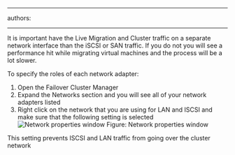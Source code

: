 

---
authors:

---




<span class='intro'> <p>It is important have the Live Migration and Cluster traffic on a separate network interface than the iSCSI or SAN traffic. If you do not you will see a performance hit while migrating virtual machines and the process will be a lot slower.</p> </span>

<p>To specify the roles of each network adapter&#58;</p>
<ol>
<li>Open the Failover Cluster Manager</li>
<li>Expand the Networks section and you will see all of your network adapters listed</li>
<li>Right click on the network that you are using for LAN and ISCSI and make sure that the following setting is selected
<img class="ms-rteCustom-ImageArea" alt="Network properties window" src="/ITAndNetworking/Rules-to-Better-Hyper-V-Clustering/PublishingImages/cluster-network.jpg" />
<span class="ms-rteCustom-FigureNormal">Figure&#58; Network properties window</span>
</li>

</ol>

<p>This setting prevents ISCSI and LAN traffic from going over the cluster network</p>



